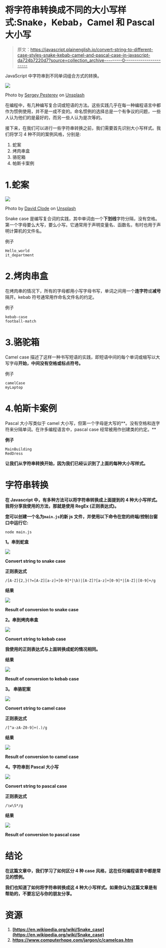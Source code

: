 # 将字符串转换成不同的大小写样式:Snake，Kebab，Camel 和 Pascal 大小写

> 原文：<https://javascript.plainenglish.io/convert-string-to-different-case-styles-snake-kebab-camel-and-pascal-case-in-javascript-da724b7220d7?source=collection_archive---------0----------------------->

JavaScript 中字符串到不同单词组合方式的转换。

![](img/8f1d58327010edbb97b49846f6c337a9.png)

Photo by [Sergey Pesterev](https://unsplash.com/@sickle?utm_source=medium&utm_medium=referral) on [Unsplash](https://unsplash.com?utm_source=medium&utm_medium=referral)

在编程中，有几种编写复合词或短语的方法。这些实践几乎在每一种编程语言中都作为惯例使用，并不是一成不变的。命名惯例的选择总是一个有争议的问题，一些人认为他们的是最好的，而另一些人认为是次等的。

接下来，在我们可以进行一些字符串转换之前，我们需要首先识别大小写样式。我们将学习 4 种不同的案例风格，分别是:

1.  蛇案
2.  烤肉串盒
3.  骆驼箱
4.  帕斯卡案例

# 1.蛇案

![](img/0a64b72fc2d5605fa74039c4c3f114d0.png)

Photo by [David Clode](https://unsplash.com/@davidclode?utm_source=medium&utm_medium=referral) on [Unsplash](https://unsplash.com?utm_source=medium&utm_medium=referral)

Snake case 是编写复合词的实践，其中单词由一个**下划线**字符分隔，没有空格。第一个字母要么大写，要么小写。它通常用于声明变量名、函数名，有时也用于声明计算机的文件名。

例子

```
Hello_world
it_department
```

# 2.烤肉串盒

在烤肉串的情况下，所有的字母都用小写字母书写，单词之间用一个**连字符**或**减号**隔开。kebab 符号通常用作命名文件名的约定。

例子

```
kebab-case
football-match
```

# 3.骆驼箱

Camel case 描述了这样一种书写短语的实践，即短语中间的每个单词或缩写以大写字母**开始，中间没有空格或标点符号。**

例子

```
camelCase
myLaptop
```

# 4.帕斯卡案例

Pascal 大小写类似于 camel 大小写，但第一个字母是大写的**。没有空格和连字符来分隔单词。在许多编程语言中，pascal case 经常被用作创建类的约定。**

**例子**

```
MainBuilding
RedDress
```

**让我们从字符串转换开始，因为我们已经认识到了上面的每种大小写样式。**

# **字符串转换**

**在 Javascript 中，有多种方法可以将字符串转换成上面提到的 4 种大小写样式。我将分享我使用的方法，那就是使用 **RegEx** (正则表达式)。**

**您可以创建一个名为`main.js`的新 js 文件，并使用以下命令在您的终端/控制台窗口中运行它:**

```
node main.js
```

****1。串到蛇盒****

**![](img/f823b2ee5416e82e9436d056292833d3.png)**

**Convert string to snake case**

**正则表达式**

```
/[A-Z]{2,}(?=[A-Z][a-z]+[0-9]*|\b)|[A-Z]?[a-z]+[0-9]*|[A-Z]|[0-9]+/g
```

**结果**

**![](img/6fa5e07edef465e8b1f96a431f672a70.png)**

**Result of conversion to snake case**

****2。串到烤肉串盒****

**![](img/528013e1d05760c0c3163de4f8fbd60b.png)**

**Convert string to kebab case**

**我使用的正则表达式与上面转换成蛇的情况相同。**

**结果**

**![](img/30518da501c602b3b40a57d4cb3bd2fd.png)**

**Result of conversion to kebab case**

****3。** **串骆驼案****

**![](img/b2059968c3900dda1442e61483b00146.png)**

**Convert string to camel case**

**正则表达式**

```
/[^a-zA-Z0-9]+(.)/g
```

**结果**

**![](img/93aa016bab5cd6df59d98630b313422a.png)**

**Result of conversion to camel case**

****4。字符串到 Pascal 大小写****

**![](img/ecb90fd7cfef0d19cbc6e29b5e2d29c3.png)**

**Convert string to pascal case**

**正则表达式**

```
/\w\S*/g
```

**结果**

**![](img/51fef51ae185e7ef3f834f37fe2ea903.png)**

**Result of conversion to pascal case**

# **结论**

**在这篇文章中，我们学习了如何区分 4 种 case 风格，这在任何编程语言中都是常见的惯例。**

**我们也知道了如何将字符串转换成这 4 种大小写样式。如果你认为这篇文章是有帮助的，不要忘记与你的朋友分享。**

# **资源**

1.  **[https://en.wikipedia.org/wiki/Snake_case](https://en.wikipedia.org/wiki/Snake_case)**
2.  **https://www.computerhope.com/jargon/c/camelcas.htm**